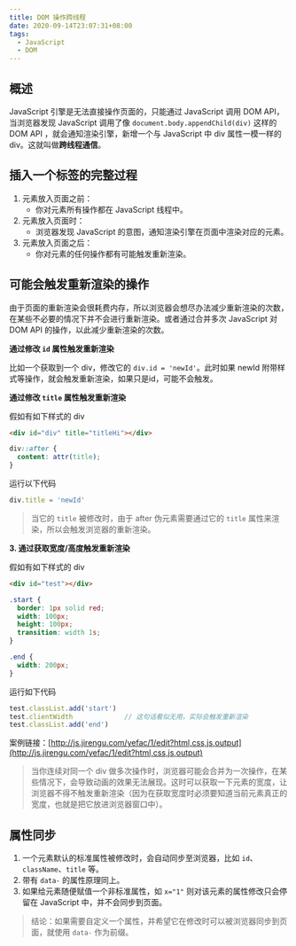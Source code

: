 ```yaml
---
title: DOM 操作跨线程
date: 2020-09-14T23:07:31+08:00
tags:
  - JavaScript
  - DOM
---
```


## 概述

JavaScript 引擎是无法直接操作页面的，只能通过 JavaScript 调用 DOM API，当浏览器发现 JavaScript 调用了像 `document.body.appendChild(div)` 这样的 DOM API ，就会通知渲染引擎，新增一个与 JavaScript 中 div 属性一模一样的 div。这就叫做**跨线程通信**。

## 插入一个标签的完整过程

1. 元素放入页面之前：
    - 你对元素所有操作都在 JavaScript 线程中。
2. 元素放入页面时：
    - 浏览器发现 JavaScript 的意图，通知渲染引擎在页面中渲染对应的元素。
3. 元素放入页面之后：
    - 你对元素的任何操作都有可能触发重新渲染。

## 可能会触发重新渲染的操作

由于页面的重新渲染会很耗费内存，所以浏览器会想尽办法减少重新渲染的次数，在某些不必要的情况下并不会进行重新渲染。或者通过合并多次 JavaScript 对 DOM API 的操作，以此减少重新渲染的次数。

**通过修改 `id` 属性触发重新渲染**

比如一个获取到一个 div，修改它的 `div.id = 'newId'`。此时如果 newId 附带样式等操作，就会触发重新渲染，如果只是id，可能不会触发。

**通过修改 `title` 属性触发重新渲染**

假如有如下样式的 div

```html
<div id="div" title="titleHi"></div>
```

```css
div::after {
  content: attr(title);
}
```

运行以下代码

```js
div.title = 'newId'
```

> 当它的 `title` 被修改时，由于 after 伪元素需要通过它的 `title` 属性来渲染，所以会触发浏览器的重新渲染。

**3. 通过获取宽度/高度触发重新渲染**

假如有如下样式的 div

```html
<div id="test"></div>
```

```css
.start {
  border: 1px solid red;
  width: 100px;
  height: 100px;
  transition: width 1s;
}

.end {
  width: 200px;
}
```

运行如下代码

```js
test.classList.add('start')
test.clientWidth             // 这句话看似无用，实际会触发重新渲染
test.classList.add('end')
```

案例链接：[http://js.jirengu.com/yefac/1/edit?html,css,js,output](http://js.jirengu.com/yefac/1/edit?html,css,js,output)

> 当你连续对同一个 div 做多次操作时，浏览器可能会合并为一次操作，在某些情况下，会导致动画的效果无法展现。这时可以获取一下元素的宽度，让浏览器不得不触发重新渲染（因为在获取宽度时必须要知道当前元素真正的宽度，也就是把它放进浏览器窗口中）。

## 属性同步

1. 一个元素默认的标准属性被修改时，会自动同步至浏览器，比如 `id`、`className`、`title` 等。
2. 带有 `data-` 的属性原理同上。
3. 如果给元素随便赋值一个非标准属性，如 `x="1"` 则对该元素的属性修改只会停留在 JavaScript 中，并不会同步到页面。

> 结论：如果需要自定义一个属性，并希望它在修改时可以被浏览器同步到页面，就使用 `data-` 作为前缀。
